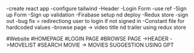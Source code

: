 -create react app
-configure tailwind
-Header
-Login Form
-use ref
-Sign up Form
-Sign up validation
-Firabase setup nd deploy
-Redux store
-sign out
-bug fix = redirectiong user to login if not signed in 
-Constant file for hardcoded values
-browse page -> video title nd trailer using redux store


#Website
 #HOMEPAGE
 #LOGIN PAGE
      #BROWSE PAGE
          ->HEADER
          ->MOVELIST
      #SEARCH MOVIE -> MOVIES SUGGESTION USING GPT     